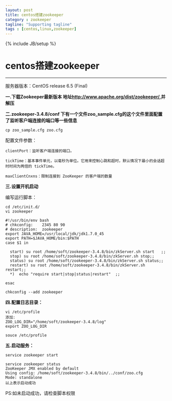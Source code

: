 ```yaml
---
layout: post
title: centos搭建zookeeper
category : zookeeper
tagline: "Supporting tagline"
tags : [centos,linux,zookeeper]
---
```

{% include JB/setup %}
# centos搭建zookeeper
---

服务器版本：CentOS release 6.5 (Final)

**一.下载Zookeeper最新版本  地址<a href='http://www.apache.org/dist/zookeeper/'>http://www.apache.org/dist/zookeeper/</a>,并解压**

**二.zookeeper-3.4.8/conf 下有一个文件zoo_sample.cfg的这个文件里面配置了监听客户端连接的端口等一些信息**


```
cp zoo_sample.cfg zoo.cfg

```

配置文件参数：


```
clientPort：监听客户端连接的端口。

tickTime：基本事件单元，以毫秒为单位。它用来控制心跳和超时，默认情况下最小的会话超时时间为两倍的 tickTime。

maxClientCnxns：限制连接到 ZooKeeper 的客户端的数量
```

<!--break-->

**三.设置开机启动**

编写运行脚本：

```
cd /etc/init.d/
vi zookeeper
```

```
#!/usr/bin/env bash
# chkconfig:    2345 80 90
# description:  zookeeper
export JAVA_HOME=/usr/local/jdk/jdk1.7.0_45
export PATH=$JAVA_HOME/bin:$PATH
case $1 in

  start) su root /home/soft/zookeeper-3.4.8/bin/zkServer.sh start   ;;
  stop) su root /home/soft/zookeeper-3.4.8/bin/zkServer.sh stop;;
  status) su root /home/soft/zookeeper-3.4.8/bin/zkServer.sh status;;
  restart) su root /home/soft/zookeeper-3.4.8/bin/zkServer.sh restart;;
  *)  echo "require start|stop|status|restart"  ;;

esac
```

```
chkconfig --add zookeeper
```

**四.配置日志目录：**

```
vi /etc/profile
添加:
ZOO_LOG_DIR="/home/soft/zookeeper-3.4.8/log"
export ZOO_LOG_DIR

souce /etc/profile
```

**五.启动服务：**

```
service zookeeper start

service zookeeper status
ZooKeeper JMX enabled by default
Using config: /home/soft/zookeeper-3.4.8/bin/../conf/zoo.cfg
Mode: standalone
以上表示启动成功
```

PS:如未启动成功，请检查脚本权限